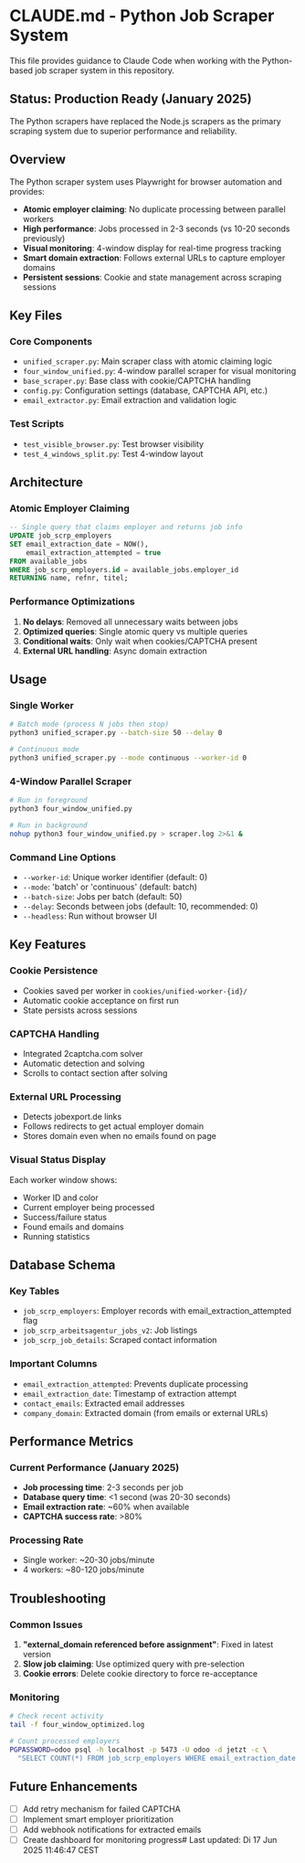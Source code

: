 # CLAUDE.md - Python Job Scraper System

This file provides guidance to Claude Code when working with the Python-based job scraper system in this repository.

## Status: Production Ready (January 2025)
The Python scrapers have replaced the Node.js scrapers as the primary scraping system due to superior performance and reliability.

## Overview

The Python scraper system uses Playwright for browser automation and provides:
- **Atomic employer claiming**: No duplicate processing between parallel workers
- **High performance**: Jobs processed in 2-3 seconds (vs 10-20 seconds previously)
- **Visual monitoring**: 4-window display for real-time progress tracking
- **Smart domain extraction**: Follows external URLs to capture employer domains
- **Persistent sessions**: Cookie and state management across scraping sessions

## Key Files

### Core Components
- `unified_scraper.py`: Main scraper class with atomic claiming logic
- `four_window_unified.py`: 4-window parallel scraper for visual monitoring
- `base_scraper.py`: Base class with cookie/CAPTCHA handling
- `config.py`: Configuration settings (database, CAPTCHA API, etc.)
- `email_extractor.py`: Email extraction and validation logic

### Test Scripts
- `test_visible_browser.py`: Test browser visibility
- `test_4_windows_split.py`: Test 4-window layout

## Architecture

### Atomic Employer Claiming
```sql
-- Single query that claims employer and returns job info
UPDATE job_scrp_employers 
SET email_extraction_date = NOW(),
    email_extraction_attempted = true
FROM available_jobs
WHERE job_scrp_employers.id = available_jobs.employer_id
RETURNING name, refnr, titel;
```

### Performance Optimizations
1. **No delays**: Removed all unnecessary waits between jobs
2. **Optimized queries**: Single atomic query vs multiple queries
3. **Conditional waits**: Only wait when cookies/CAPTCHA present
4. **External URL handling**: Async domain extraction

## Usage

### Single Worker
```bash
# Batch mode (process N jobs then stop)
python3 unified_scraper.py --batch-size 50 --delay 0

# Continuous mode
python3 unified_scraper.py --mode continuous --worker-id 0
```

### 4-Window Parallel Scraper
```bash
# Run in foreground
python3 four_window_unified.py

# Run in background
nohup python3 four_window_unified.py > scraper.log 2>&1 &
```

### Command Line Options
- `--worker-id`: Unique worker identifier (default: 0)
- `--mode`: 'batch' or 'continuous' (default: batch)
- `--batch-size`: Jobs per batch (default: 50)
- `--delay`: Seconds between jobs (default: 10, recommended: 0)
- `--headless`: Run without browser UI

## Key Features

### Cookie Persistence
- Cookies saved per worker in `cookies/unified-worker-{id}/`
- Automatic cookie acceptance on first run
- State persists across sessions

### CAPTCHA Handling
- Integrated 2captcha.com solver
- Automatic detection and solving
- Scrolls to contact section after solving

### External URL Processing
- Detects jobexport.de links
- Follows redirects to get actual employer domain
- Stores domain even when no emails found on page

### Visual Status Display
Each worker window shows:
- Worker ID and color
- Current employer being processed
- Success/failure status
- Found emails and domains
- Running statistics

## Database Schema

### Key Tables
- `job_scrp_employers`: Employer records with email_extraction_attempted flag
- `job_scrp_arbeitsagentur_jobs_v2`: Job listings
- `job_scrp_job_details`: Scraped contact information

### Important Columns
- `email_extraction_attempted`: Prevents duplicate processing
- `email_extraction_date`: Timestamp of extraction attempt
- `contact_emails`: Extracted email addresses
- `company_domain`: Extracted domain (from emails or external URLs)

## Performance Metrics

### Current Performance (January 2025)
- **Job processing time**: 2-3 seconds per job
- **Database query time**: <1 second (was 20-30 seconds)
- **Email extraction rate**: ~60% when available
- **CAPTCHA success rate**: >80%

### Processing Rate
- Single worker: ~20-30 jobs/minute
- 4 workers: ~80-120 jobs/minute

## Troubleshooting

### Common Issues
1. **"external_domain referenced before assignment"**: Fixed in latest version
2. **Slow job claiming**: Use optimized query with pre-selection
3. **Cookie errors**: Delete cookie directory to force re-acceptance

### Monitoring
```bash
# Check recent activity
tail -f four_window_optimized.log

# Count processed employers
PGPASSWORD=odoo psql -h localhost -p 5473 -U odoo -d jetzt -c \
  "SELECT COUNT(*) FROM job_scrp_employers WHERE email_extraction_date > NOW() - INTERVAL '1 hour';"
```

## Future Enhancements
- [ ] Add retry mechanism for failed CAPTCHA
- [ ] Implement smart employer prioritization
- [ ] Add webhook notifications for extracted emails
- [ ] Create dashboard for monitoring progress# Last updated: Di 17 Jun 2025 11:46:47 CEST
